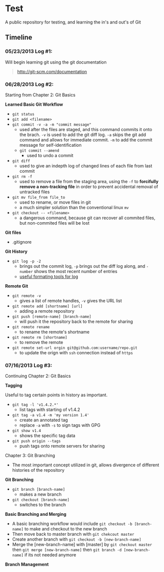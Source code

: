# Test

A public repository for testing, and learning the in's and out's of Git

## Timeline

### 05/23/2013 Log #1:
Will begin learning git using the git documentation 

> http://git-scm.com/documentation

### 06/28/2013 Log #2:
Starting from Chapter 2: Git Basics

**Learned Basic Git Workflow**

- ```git status```
- ```git add <filename>```
- ```git commit -v -a -m "commit message"```
	- used after the files are staged, and this command commits it onto the brach. ```-v``` is used to add the git diff log. ```-a``` skips the git add command and allows for immediate commit. ```-m``` to add the commit message for self-identification 
	- ```git commit --amend```
		- used to undo a commit
- ```git diff```
	- used to give an indepth log of changed lines of each file from last commit
- ```git rm -f```
	- used to remove a file from the staging area, using the ```-f``` to **forcifully remove a non-tracking file** in order to prevent accidental removal of untracked files
- ```git mv file_from file_to```
	- used to rename, or move files in git
	- a much simpler solution than the conventional linux ```mv```
- ```git checkout -- <filename>```
	- a dangerous command, because git can recover all commited files, but non-commited files will be lost

**Git files**

- .gitignore

**Git History**

- ```git log -p -2```
	- brings out the commit log, ```-p``` brings out the diff log along, and ```-number``` shows the most recent number of entries
	- [useful formating tools for log](git-scm.com/book/en/Git-Basics-Viewing-the-Commit-History)

**Remote Git**

- ```git remote -v```
	- gives a list of remote handles, ```-v``` gives the URL list
- ```git remote add [shortname] [url]```
	- adding a remote repository
- ```git push [remote-name] [branch-name]```
	- will push it the repository back to the remote for sharing
- ```git remote rename```
	- to rename the remote's shortname
- ```git remote rm [shortname]```
	- to remove the remote 
- ```git remote set-url orgin git@github.com:username/repo.git```
	- to update the orign with `ssh` connection instead of `https`

### 07/16/2013 Log #3:
Continuing Chapter 2: Git Basics

**Tagging**

Useful to tag certain points in history as important. 
- ```git tag -l 'v1.4.2.*'```
	- list tags with starting of v1.4.2
- ```git tag -a v1.4 -m 'my version 1.4'```
	- create an annotated tag
	- replace ```-a``` with ```-s``` to sign tags with GPG
- ```git show v1.4```
	- shows the specific tag data
- `git push origin --tags`
	- push tags onto remote servers for sharing

Chapter 3: Git Branching

- The most important concept utilized in git, allows divergence of different histories of the repository

**Git Branching**

- ```git branch [branch-name]```
	- makes a new branch
- ```git checkout [branch-name]```
	- switches to the branch

**Basic Branching and Merging**

- A basic branching workflow would include ```git checkout -b [branch-name]``` to make and checkout to the new branch
- Then move back to master branch with ```git chekcout master```
- Create another branch with ```git checkout -b [new-branch-name]```
- Merge the [new-branch-name] with [master] by ```git checkout master``` then ```git merge [new-branch-name]``` then ```git branch -d [new-branch-name]``` if its not needed anymore

**Branch Management**

